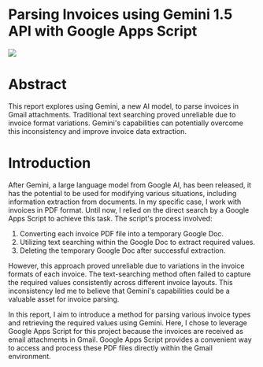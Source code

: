 # Parsing Invoices using Gemini 1.5 API with Google Apps Script

![](https://tanaikech.github.io/image-storage/20240403a/fig1.png)

# Abstract

This report explores using Gemini, a new AI model, to parse invoices in Gmail attachments. Traditional text searching proved unreliable due to invoice format variations. Gemini's capabilities can potentially overcome this inconsistency and improve invoice data extraction.

# Introduction

After Gemini, a large language model from Google AI, has been released, it has the potential to be used for modifying various situations, including information extraction from documents. In my specific case, I work with invoices in PDF format. Until now, I relied on the direct search by a Google Apps Script to achieve this task. The script's process involved:

1. Converting each invoice PDF file into a temporary Google Doc.
2. Utilizing text searching within the Google Doc to extract required values.
3. Deleting the temporary Google Doc after successful extraction.

However, this approach proved unreliable due to variations in the invoice formats of each invoice. The text-searching method often failed to capture the required values consistently across different invoice layouts. This inconsistency led me to believe that Gemini's capabilities could be a valuable asset for invoice parsing.

In this report, I aim to introduce a method for parsing various invoice types and retrieving the required values using Gemini. Here, I chose to leverage Google Apps Script for this project because the invoices are received as email attachments in Gmail. Google Apps Script provides a convenient way to access and process these PDF files directly within the Gmail environment.


